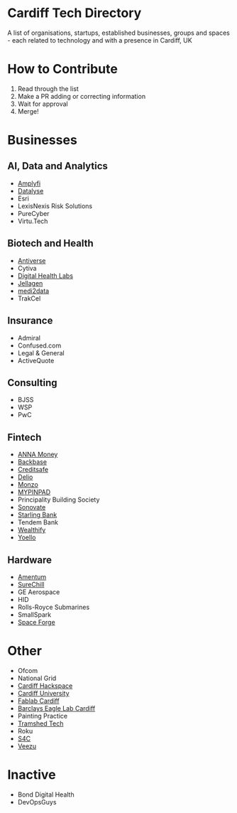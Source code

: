 # Cardiff Tech Directory
A list of organisations, startups, established businesses, groups and spaces - each related to technology and with a presence in Cardiff, UK

# How to Contribute

1. Read through the list
2. Make a PR adding or correcting information
3. Wait for approval
4. Merge!

# Businesses

## AI, Data and Analytics

* [Amplyfi](https://amplyfi.com)
* [Datalyse](https://datalyse.io/)
* Esri
* LexisNexis Risk Solutions
* PureCyber
* Virtu.Tech

## Biotech and Health

* [Antiverse](https://www.antiverse.io)
* Cytiva
* [Digital Health Labs](https://digitalhealthlabs.com/)
* [Jellagen](https://jellagen.co.uk/)
* [medi2data](https://www.medi2data.com/)
* TrakCel

## Insurance

* Admiral
* Confused.com
* Legal & General
* ActiveQuote

## Consulting

* BJSS
* WSP
* PwC

## Fintech

* [ANNA Money](https://anna.money/)
* [Backbase](https://www.backbase.com/)
* [Creditsafe](https://www.creditsafe.com/)
* [Delio](https://www.deliogroup.com/)
* [Monzo](https://monzo.com/)
* [MYPINPAD](https://www.mypinpad.com/)
* Principality Building Society
* [Sonovate](https://www.sonovate.com/)
* [Starling Bank](https://www.starlingbank.com/)
* Tendem Bank
* [Wealthify](https://www.wealthify.com/)
* [Yoello](https://www.yoello.com/)

## Hardware

* [Amentum](https://www.amentum.com/)
* [SureChill](https://surechill.com/)
* GE Aerospace
* HID
* Rolls-Royce Submarines
* SmallSpark
* [Space Forge](https://www.spaceforge.com/)

# Other

* Ofcom
* National Grid
* [Cardiff Hackspace](https://cardiffhackspace.co.uk/)
* [Cardiff University](https://www.cardiff.ac.uk/)
* [Fablab Cardiff](https://www.fablabcardiff.com/)
* [Barclays Eagle Lab Cardiff](https://labs.uk.barclays/locations/cardiff/)
* Painting Practice
* [Tramshed Tech](https://www.tramshedtech.co.uk/)
* Roku
* [S4C](https://www.s4c.cymru/en)
* [Veezu](https://www.veezu.co.uk/)

# Inactive

* Bond Digital Health
* DevOpsGuys
